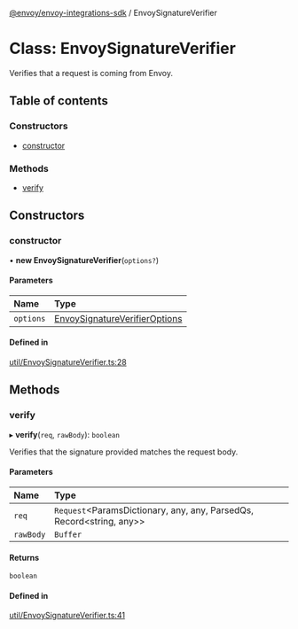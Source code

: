 [@envoy/envoy-integrations-sdk](../README.md) / EnvoySignatureVerifier

# Class: EnvoySignatureVerifier

Verifies that a request is coming from Envoy.

## Table of contents

### Constructors

- [constructor](envoysignatureverifier.md#constructor)

### Methods

- [verify](envoysignatureverifier.md#verify)

## Constructors

### constructor

• **new EnvoySignatureVerifier**(`options?`)

#### Parameters

| Name | Type |
| :------ | :------ |
| `options` | [EnvoySignatureVerifierOptions](../README.md#envoysignatureverifieroptions) |

#### Defined in

[util/EnvoySignatureVerifier.ts:28](https://github.com/envoy/envoy-integrations-sdk-nodejs/blob/11f594b/src/util/EnvoySignatureVerifier.ts#L28)

## Methods

### verify

▸ **verify**(`req`, `rawBody`): `boolean`

Verifies that the signature provided matches the request body.

#### Parameters

| Name | Type |
| :------ | :------ |
| `req` | `Request`<ParamsDictionary, any, any, ParsedQs, Record<string, any\>\> |
| `rawBody` | `Buffer` |

#### Returns

`boolean`

#### Defined in

[util/EnvoySignatureVerifier.ts:41](https://github.com/envoy/envoy-integrations-sdk-nodejs/blob/11f594b/src/util/EnvoySignatureVerifier.ts#L41)
